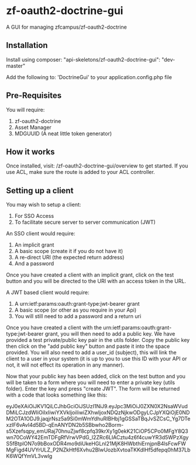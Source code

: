 # zf-oauth2-doctrine-gui
A GUI for managing zfcampus/zf-oauth2-doctrine

## Installation

Install using composer: "api-skeletons/zf-oauth2-doctrine-gui": "dev-master"

Add the following to: 'DoctrineGui' to your application.config.php file

## Pre-Requisites

You will require:

1. zf-oauth2-doctrine
2. Asset Manager
3. MDGUUID (A neat little token generator)

## How it works

Once installed, visit: /zf-oauth2-doctrine-gui/overview to get started. If you use ACL, make sure the route is added to your ACL controller.


## Setting up a client

You may wish to setup a client:

1. For SSO Access
2. To facilitate secure server to server communication (JWT)

An SSO client would require:

1. An implicit grant
2. A basic scope (create it if you do not have it)
3. A re-direct URI (the expected return address)
4. And a password

Once you have created a client with an implicit grant, click on the test button and you will be directed to the URI with an access token in the URL.

A JWT based client would require:
1. A urn:ietf:params:oauth:grant-type:jwt-bearer grant
2. A basic scope (or other as you require in your Api)
3. You will still need to add a password and a return uri

Once you have created a client with the urn:ietf:params:oauth:grant-type:jwt-bearer grant, you will then need to add a public key. We have provided a test private/public key pair in the utils folder. Copy the public key then click on the "add public key" button and paste it into the space provided. You will also need to add a user_id (subject), this will link the client to a user in your system (it is up to you to use this ID with your API or not, it will not effect its operation in any manner).

Now that your public key has been added, click on the test button and you will be taken to a form where you will need to enter a private key (utils folder). Enter the key and press "create JWT". The form will be returned with a code that looks something like this:

eyJ0eXAiOiJKV1QiLCJhbGciOiJSUzI1NiJ9.eyJpc3MiOiJ0ZXN0X2NsaWVudDMiLCJzdWIiOiIxIiwiYXVkIjoiIiwiZXhwIjoxNDQzNjkwODgyLCJpYXQiOjE0NDM2OTA1ODJ9.jaqjrNsz5a9Si0mWmYdhuRIBHbj1gGSSaTBqJvSZCsC_Yg7DTexzIF6vAvI4d5BD-qEnANYDN2b5SBbwho2Borm-s5Xzefsqpy_emURaj70hnuZjwf8cpfq39krXy1g0ekK21CiOP5CPo0MFgY8Q3wn70CoWY42EmTDFgRfVrwVPdG_l2ZRc6LIACztu4z6f4cuwYR3d5WPzXgyS5fBtplON7o9bBoxODR4mo9diUkeHGLnl21MjK8HWbthiErnjpnB4lsFcwFWMgFigd4UVYrULZ_P2NZkHtf6Xvhu2BlwUozbXvtoaTKKdlHf5dfepq0hM37LbK6WQfYmVL3vwlg

